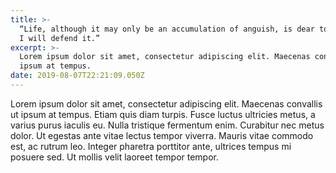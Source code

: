 ```yaml
---
title: >-
  “Life, although it may only be an accumulation of anguish, is dear to me, and
  I will defend it.”
excerpt: >-
  Lorem ipsum dolor sit amet, consectetur adipiscing elit. Maecenas convallis ut
  ipsum at tempus. 
date: 2019-08-07T22:21:09.050Z
---
```

Lorem ipsum dolor sit amet, consectetur adipiscing elit. Maecenas convallis ut ipsum at tempus. Etiam quis diam turpis. Fusce luctus ultricies metus, a varius purus iaculis eu. Nulla tristique fermentum enim. Curabitur nec metus dolor. Ut egestas ante vitae lectus tempor viverra. Mauris vitae commodo est, ac rutrum leo. Integer pharetra porttitor ante, ultrices tempus mi posuere sed. Ut mollis velit laoreet tempor tempor.
